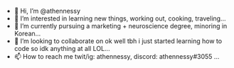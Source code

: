 - 👋 Hi, I’m @athennessy
- 👀 I’m interested in learning new things, working out, cooking, traveling...
- 🌱 I’m currently pursuing a marketing + neuroscience degree, minoring in Korean...
- 💞️ I’m looking to collaborate on ok well tbh i just started learning how to code so idk anything at all LOL...
- 📫 How to reach me twit/ig: athennessy, discord: athennessy#3055 ...

<!---
athennessy/athennessy is a ✨ special ✨ repository because its `README.md` (this file) appears on your GitHub profile.
You can click the Preview link to take a look at your changes.
--->
